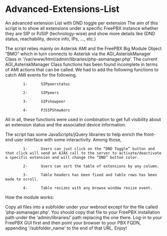 # Advanced-Extensions-List
An advanced extension List with DND toggle per extension
The aim of this script is to show all extensions under a specific FreePBX instance whether they are SIP or PJSIP (technology-wise) and show more details like (DND status, reachability, device info, IPs, …, etc.)

The script relies mainly on Asterisk AMI and the FreePBX Big Module Object “BMO” which in turn connects to Asterisk via the AGI_AsteriskManager Class in '/var/www/html/admin/libraries/php-asmanager.php’. The current AGI_AsteriskManager Class functions has been found incomplete in terms of AMI actions that can be called. We had to add the following functions to catch AMI events for the following.

            1-      SIPpeerstatus

            2-      SIPpeers

            3-      SIPshowpeer

            4-      PJSIPShowAors

All in all, these functions were used in combination to get full visibility about an extension status and the associated device information.

The script has some JavaScripts/jQuery libraries to help enrich the front-end user interface with some interactivity. Among those,

            1-      Users can just click on the “DND Toggle” button and that click will send an AJAX call to the server to activate/deactivate a specific extension and will change the “DND” button color.

            2-      Users can sort the table of extensions by any column.

            3-      Table headers has been fixed and table rows has been made to scroll.

            4-      Table resizes with any browse window resize event.

How the module works:

Copy all files into a subfolder under your webroot except for the file called ‘php-asmanager.php’. You should copy that file to your FreePBX installation path under the ‘admin/libraries/’ path replacing the one there. Log-in to your FreePBX GUI first and then point your browser to your PBX FQDN, appending '/subfolder_name' to the end of that URL. Enjoy!

